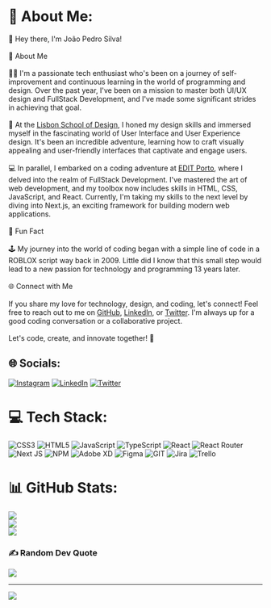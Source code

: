 # 💫 About Me:
👋 Hey there, I'm João Pedro Silva!<br><br>🌟 About Me<br><br>🧑‍💻 I'm a passionate tech enthusiast who's been on a journey of self-improvement and continuous learning in the world of programming and design. Over the past year, I've been on a mission to master both UI/UX design and FullStack Development, and I've made some significant strides in achieving that goal.<br><br>🎨 At the [Lisbon School of Design](https://www.lsd.pt/), I honed my design skills and immersed myself in the fascinating world of User Interface and User Experience design. It's been an incredible adventure, learning how to craft visually appealing and user-friendly interfaces that captivate and engage users.<br><br>💻 In parallel, I embarked on a coding adventure at [EDIT Porto](https://weareedit.io/), where I delved into the realm of FullStack Development. I've mastered the art of web development, and my toolbox now includes skills in HTML, CSS, JavaScript, and React. Currently, I'm taking my skills to the next level by diving into Next.js, an exciting framework for building modern web applications.<br><br>🚀 Fun Fact<br><br>🕹️ My journey into the world of coding began with a simple line of code in a ROBLOX script way back in 2009. Little did I know that this small step would lead to a new passion for technology and programming 13 years later.<br><br>🌐 Connect with Me<br><br>If you share my love for technology, design, and coding, let's connect! Feel free to reach out to me on [GitHub](https://github.com/joaopbs98), [LinkedIn](https://www.linkedin.com/in/joao-silva--dev/), or [Twitter](https://twitter.com/joaosi98). I'm always up for a good coding conversation or a collaborative project.<br><br>Let's code, create, and innovate together! 🚀<br>


## 🌐 Socials:
[![Instagram](https://img.shields.io/badge/Instagram-%23E4405F.svg?logo=Instagram&logoColor=white)](https://instagram.com/joaopbds298) [![LinkedIn](https://img.shields.io/badge/LinkedIn-%230077B5.svg?logo=linkedin&logoColor=white)](https://linkedin.com/in/joao-silva--dev) [![Twitter](https://img.shields.io/badge/Twitter-%231DA1F2.svg?logo=Twitter&logoColor=white)](https://twitter.com/joaosi98) 

# 💻 Tech Stack:
![CSS3](https://img.shields.io/badge/css3-%231572B6.svg?style=flat&logo=css3&logoColor=white) ![HTML5](https://img.shields.io/badge/html5-%23E34F26.svg?style=flat&logo=html5&logoColor=white) ![JavaScript](https://img.shields.io/badge/javascript-%23323330.svg?style=flat&logo=javascript&logoColor=%23F7DF1E) ![TypeScript](https://img.shields.io/badge/typescript-%23007ACC.svg?style=flat&logo=typescript&logoColor=white) ![React](https://img.shields.io/badge/react-%2320232a.svg?style=flat&logo=react&logoColor=%2361DAFB) ![React Router](https://img.shields.io/badge/React_Router-CA4245?style=flat&logo=react-router&logoColor=white) ![Next JS](https://img.shields.io/badge/Next-black?style=flat&logo=next.js&logoColor=white) ![NPM](https://img.shields.io/badge/NPM-%23000000.svg?style=flat&logo=npm&logoColor=white) ![Adobe XD](https://img.shields.io/badge/Adobe%20XD-470137?style=flat&logo=Adobe%20XD&logoColor=#FF61F6) 	![Figma](https://img.shields.io/badge/figma-%23F24E1E.svg?style=flat&logo=figma&logoColor=white) ![GIT](https://img.shields.io/badge/Git-fc6d26?style=flat&logo=git&logoColor=white) ![Jira](https://img.shields.io/badge/jira-%230A0FFF.svg?style=flat&logo=jira&logoColor=white) ![Trello](https://img.shields.io/badge/Trello-%23026AA7.svg?style=flat&logo=Trello&logoColor=white)
# 📊 GitHub Stats:
![](https://github-readme-stats.vercel.app/api?username=joaopbs98&theme=monokai&hide_border=true&include_all_commits=false&count_private=false)<br/>
![](https://github-readme-streak-stats.herokuapp.com/?user=joaopbs98&theme=monokai&hide_border=true)<br/>
![](https://github-readme-stats.vercel.app/api/top-langs/?username=joaopbs98&theme=monokai&hide_border=true&include_all_commits=false&count_private=false&layout=compact)

### ✍️ Random Dev Quote
![](https://quotes-github-readme.vercel.app/api?type=horizontal&theme=radical)

---
[![](https://visitcount.itsvg.in/api?id=joaopbs98&icon=0&color=4)](https://visitcount.itsvg.in)

<!-- Proudly created with GPRM ( https://gprm.itsvg.in ) -->
